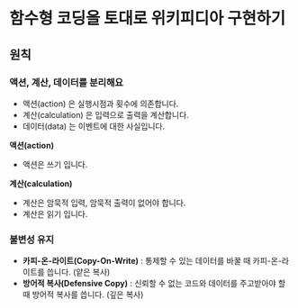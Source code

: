 # 함수형 코딩을 토대로 위키피디아 구현하기

## 원칙

### 액션, 계산, 데이터를 분리해요

* 액션(action) 은 실행시점과 횟수에 의존합니다.
* 계산(calculation) 은 입력으로 출력을 계산합니다.
* 데이터(data) 는 이벤트에 대한 사실입니다.

**액션(action)**

* 액션은 쓰기 입니다.

**계산(calculation)**

* 계산은 암묵적 입력, 암묵적 출력이 없어야 합니다.
* 계산은 읽기 입니다.

### 불변성 유지

* **카피-온-라이트(Copy-On-Write)** : 통제할 수 있는 데이터를 바꿀 때 카피-온-라이트를 씁니다. (얕은 복사)
* **방어적 복사(Defensive Copy)** : 신뢰할 수 없는 코드와 데이터를 주고받아야 할 때 방어적 복사를 씁니다. (깊은 복사)


